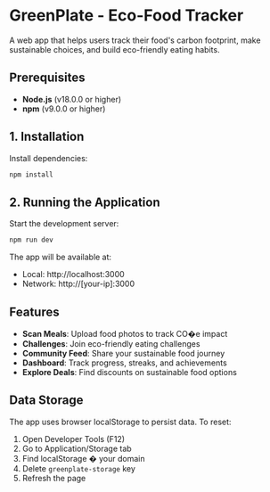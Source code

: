 # GreenPlate - Eco-Food Tracker

A web app that helps users track their food's carbon footprint, make sustainable choices, and build eco-friendly eating habits.

## Prerequisites

- **Node.js** (v18.0.0 or higher)
- **npm** (v9.0.0 or higher)

## 1. Installation

Install dependencies:
```bash
npm install
```

## 2. Running the Application

Start the development server:
```bash
npm run dev
```

The app will be available at:
- Local: http://localhost:3000
- Network: http://[your-ip]:3000

## Features

- **Scan Meals**: Upload food photos to track CO�e impact
- **Challenges**: Join eco-friendly eating challenges
- **Community Feed**: Share your sustainable food journey
- **Dashboard**: Track progress, streaks, and achievements
- **Explore Deals**: Find discounts on sustainable food options

## Data Storage

The app uses browser localStorage to persist data. To reset:
1. Open Developer Tools (F12)
2. Go to Application/Storage tab
3. Find localStorage � your domain
4. Delete `greenplate-storage` key
5. Refresh the page